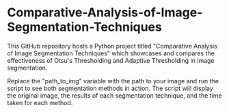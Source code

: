 # Comparative-Analysis-of-Image-Segmentation-Techniques
This GitHub repository hosts a Python project titled "Comparative Analysis of 
Image Segmentation Techniques" which showcases and compares the effectiveness 
of Otsu's Thresholding and Adaptive Thresholding in image segmentation.


Replace the "path_to_img" variable with the path to your image
and run the script to see both segmentation methods in action.
The script will display the original image, the results of each 
segmentation technique, and the time taken for each method.
